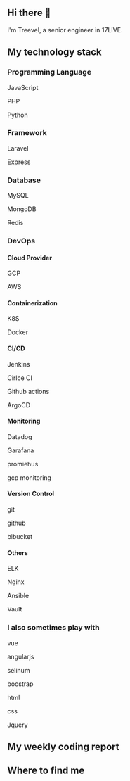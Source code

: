 ## Hi there 👋

I'm Treevel, a senior engineer in 17LIVE.

## My technology stack

### Programming Language

JavaScript

PHP

Python

### Framework

Laravel

Express

### Database

MySQL

MongoDB

Redis

### DevOps

#### Cloud Provider

GCP

AWS

#### Containerization

K8S

Docker

#### CI/CD

Jenkins

Cirlce CI

Github actions

ArgoCD

#### Monitoring

Datadog

Garafana

promiehus

gcp monitoring

#### Version Control

git

github

bibucket

#### Others

ELK

Nginx

Ansible

Vault

### I also sometimes play with

vue

angularjs

selinum

boostrap

html

css

Jquery

## My weekly coding report

<!--START_SECTION:waka-->

<!--END_SECTION:waka-->

## Where to find me


